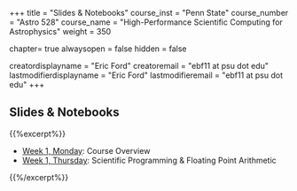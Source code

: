 +++
title = "Slides & Notebooks"
course_inst = "Penn State"
course_number = "Astro 528"
course_name = "High-Performance Scientific Computing for Astrophysics"
weight = 350

chapter= true
alwaysopen = false
hidden = false

creatordisplayname = "Eric Ford"
creatoremail = "ebf11 at psu dot edu"
lastmodifierdisplayname = "Eric Ford"
lastmodifieremail = "ebf11 at psu dot edu"
+++

## Slides & Notebooks
{{%excerpt%}}
- [Week 1, Monday](/lessons/week1/course_overview):  Course Overview
- [Week 1, Thursday](https://psuastro528.github.io/Notes-Fall2021/week1.html):  Scientific Programming & Floating Point Arithmetic

{{%/excerpt%}}
<!--
- [Week 2](https://psuastro528.github.io/Notes-Fall2021/week2.html):  Priorities for Scientific Computing
- [Week 3](https://psuastro528.github.io/Notes-Fall2021/week3.html):  TBD
- [Week 4](https://psuastro528.github.io/Notes-Fall2021/week4.html):  TBD
- [Week 5](https://psuastro528.github.io/Notes-Fall2021/week5.html):  TBD
- [Week 6](https://psuastro528.github.io/Notes-Fall2021/week6.html):  TBD
- [Week 7](https://psuastro528.github.io/Notes-Fall2021/week7.html):  TBD
- [Week 8](https://psuastro528.github.io/Notes-Fall2021/week8.html):  TBD
- [Week 9](https://psuastro528.github.io/Notes-Fall2021/week9.html):  TBD
- [Week 10](https://psuastro528.github.io/Notes-Fall2021/week10.html):  TBD
- [Week 11](https://psuastro528.github.io/Notes-Fall2021/week11.html):  TBD
- [Week 12](https://psuastro528.github.io/Notes-Fall2021/week12.html):  TBD
- [Week 13](https://psuastro528.github.io/Notes-Fall2021/week13.html):  TBD
-->
